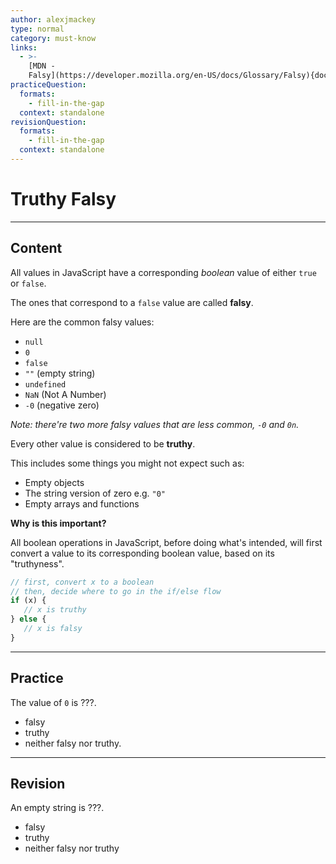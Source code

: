 ```yaml
---
author: alexjmackey
type: normal
category: must-know
links:
  - >-
    [MDN -
    Falsy](https://developer.mozilla.org/en-US/docs/Glossary/Falsy){documentation}
practiceQuestion:
  formats:
    - fill-in-the-gap
  context: standalone
revisionQuestion:
  formats:
    - fill-in-the-gap
  context: standalone
---
```


# Truthy Falsy


---

## Content

All values in JavaScript have a corresponding *boolean* value of either `true` or `false`.

The ones that correspond to a `false` value are called **falsy**. 

Here are the common falsy values:

- `null`
- `0`
- `false`
- `""` (empty string)
- `undefined`
- `NaN` (Not A Number)
- `-0` (negative zero)	

*Note: there're two more falsy values that are less common, `-0` and `0n`.*

Every other value is considered to be **truthy**.

This includes some things you might not expect such as:

- Empty objects
- The string version of zero e.g. `"0"`
- Empty arrays and functions

**Why is this important?**

All boolean operations in JavaScript, before doing what's intended, will first convert a value to its corresponding boolean value, based on its "truthyness".

```javascript
// first, convert x to a boolean
// then, decide where to go in the if/else flow
if (x) {
   // x is truthy
} else {
   // x is falsy
}
```


---

## Practice

The value of `0` is ???.

- falsy
- truthy
- neither falsy nor truthy.


---

## Revision

An empty string is ???.

- falsy
- truthy
- neither falsy nor truthy
